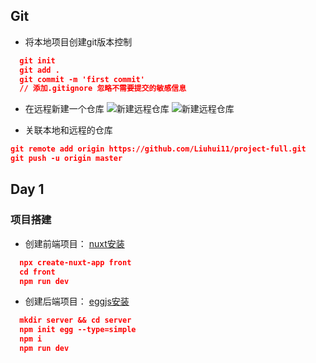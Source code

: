 ## Git
- 将本地项目创建git版本控制
```json
  git init 
  git add .
  git commit -m 'first commit'
  // 添加.gitignore 忽略不需要提交的敏感信息
```

- 在远程新建一个仓库
![新建远程仓库](https://www.liaoxuefeng.com/files/attachments/919021631860000/0)
![新建远程仓库](https://www.liaoxuefeng.com/files/attachments/919021652277920/0)

- 关联本地和远程的仓库

```json
git remote add origin https://github.com/Liuhui11/project-full.git
git push -u origin master 
```

## Day 1
### 项目搭建
- 创建前端项目：
[nuxt安装](https://zh.nuxtjs.org/guide/installation)

```json
  npx create-nuxt-app front 
  cd front
  npm run dev
```

- 创建后端项目：
[eggjs安装](https://eggjs.org/zh-cn/intro/quickstart.html)

```json
  mkdir server && cd server 
  npm init egg --type=simple
  npm i
  npm run dev
```